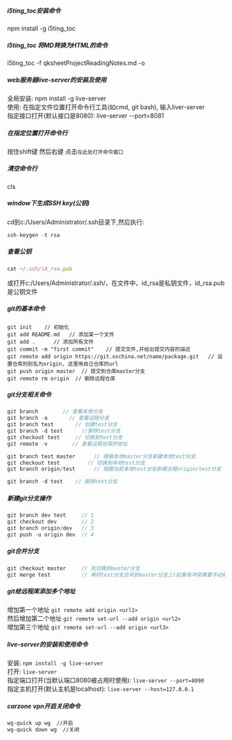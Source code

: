 ##### i5ting_toc安装命令	
npm install -g i5ting_toc		
##### i5ting_toc 将MD转换为HTML的命令		
i5ting_toc -f qksheetProjectReadingNotes.md -o	
##### web服务器live-server的安装及使用
全局安装: npm install -g live-server        
使用: 在指定文件位置打开命令行工具(如cmd, git bash), 输入liver-server   
指定接口打开(默认接口是8080): live-server --port=8081 
##### 在指定位置打开命令行
按住shift键 然后右键 点击`在此处打开命令窗口`
##### 清空命令行
cls
##### window下生成SSH key(公钥)
cd到c:/Users/Administrator/.ssh目录下,然后执行:
```js
ssh-keygen -t rsa
```
##### 查看公钥
```js
cat ~/.ssh/id_rsa.pub 
```  
或打开c:/Users/Administrator/.ssh/，在文件中，id_rsa是私钥文件，id_rsa.pub是公钥文件
##### git的基本命令
```npm
git init    // 初始化
git add README.md   // 添加某一个文件
git add .      // 添加所有文件
git commit -m "first commit"    // 提交文件,并给出提交内容的描述
git remote add origin https://git.oschina.net/name/package.git   // 设置仓库的别名为origin, 这里用自己仓库的url
git push origin master  // 提交到仓库master分支
git remote rm origin  // 删除远程仓库
```
##### git分支相关命令
```js
git branch        // 查看本地分支
git branch -a       // 查看远程分支
git branch test       // 创建test分支
git branch -d test      //删除test分支
git checkout test     // 切换到test分支
git remote -v        // 查看远程仓库的地址

git branch test master      // 根据本地master分支新建本地test分支     
git checkout test         // 切换到本地test分支   
git branch origin/test      // 根据当前本地test分支新建远程origin/test分支     

git branch -d test    // 删除test分支

```
##### 新建git分支操作
```js
git branch dev test     // 1
git checkout dev        // 2
git branch origin/dev   // 3
git push -u origin dev  // 4
```
##### git合并分支
```js
git checkout master     // 先切换到master分支
git merge test          // 再将test分支合并到master分支上(如果有冲突需要手动解决)
```
##### git给远程库添加多个地址
增加第一个地址 `git remote add origin <url1>`          
然后增加第二个地址 `git remote set-url --add origin <url2>`      
增加第三个地址 `git remote set-url --add origin <url3>`        

##### live-server的安装和使用命令
安装: `npm install -g live-server`    
打开: `live-server`   
指定端口打开(当默认端口8080被占用时使用): `live-server --port=8090`      
指定主机打开(默认主机是localhost): `live-server --host=127.0.0.1` 

##### carzone vpn开启关闭命令
```cmd
wg-quick up wg  //开启
wg-quick down wg  //关闭
```

      






